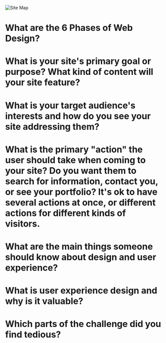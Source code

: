 ![Site Map](/imgs/site-map.jpg)

# What are the 6 Phases of Web Design?
# What is your site's primary goal or purpose? What kind of content will your site feature?
# What is your target audience's interests and how do you see your site addressing them?
# What is the primary "action" the user should take when coming to your site? Do you want them to search for information, contact you, or see your portfolio? It's ok to have several actions at once, or different actions for different kinds of visitors.
# What are the main things someone should know about design and user experience?
# What is user experience design and why is it valuable?
# Which parts of the challenge did you find tedious?